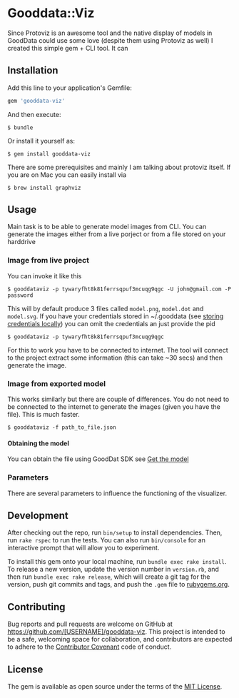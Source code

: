 # Gooddata::Viz

Since Protoviz is an awesome tool and the native display of models in GoodData could use some love (despite them using Protoviz as well) I created this simple gem + CLI tool. It can 

## Installation

Add this line to your application's Gemfile:

```ruby
gem 'gooddata-viz'
```

And then execute:

    $ bundle

Or install it yourself as:

    $ gem install gooddata-viz

There are some prerequisites and mainly I am talking about protoviz itself. If you are on Mac you can easily install via

    $ brew install graphviz

## Usage
Main task is to be able to generate model images from CLI. You can generate the images either from a live porject or from a file stored on your harddrive

### Image from live project
You can invoke it like this

    $ gooddataviz -p tywaryfht8k81ferrsqpuf3mcuqg9qgc -U john@gmail.com -P password

This will by default produce 3 files called `model.png`, `model.dot` and `model.svg`. If you have your credentials stored in ~/.gooddata (see [storing credentials locally](https://github.com/gooddata/gooddata-ruby-examples/blob/master/01_getting_started/03_connecting_to_gooddata.asciidoc#discussion)) you can omit the credentials an just provide the pid

    $ gooddataviz -p tywaryfht8k81ferrsqpuf3mcuqg9qgc

For this to work you have to be connected to internet. The tool will connect to the project extract some information (this can take ~30 secs) and then generate the image.

### Image from exported model
This works similarly but there are couple of differences. You do not need to be connected to the internet to generate the images (given you have the file). This is much faster.

    $ gooddataviz -f path_to_file.json

#### Obtaining the model
You can obtain the file using GoodDat SDK see [Get the model](https://github.com/gooddata/gooddata-ruby-examples/blob/master/12_working_with_blueprints/02_getting_project_blueprint.asciidoc)


### Parameters

There are several parameters to influence the functioning of the visualizer.


## Development

After checking out the repo, run `bin/setup` to install dependencies. Then, run `rake rspec` to run the tests. You can also run `bin/console` for an interactive prompt that will allow you to experiment.

To install this gem onto your local machine, run `bundle exec rake install`. To release a new version, update the version number in `version.rb`, and then run `bundle exec rake release`, which will create a git tag for the version, push git commits and tags, and push the `.gem` file to [rubygems.org](https://rubygems.org).

## Contributing

Bug reports and pull requests are welcome on GitHub at https://github.com/[USERNAME]/gooddata-viz. This project is intended to be a safe, welcoming space for collaboration, and contributors are expected to adhere to the [Contributor Covenant](contributor-covenant.org) code of conduct.


## License

The gem is available as open source under the terms of the [MIT License](http://opensource.org/licenses/MIT).

